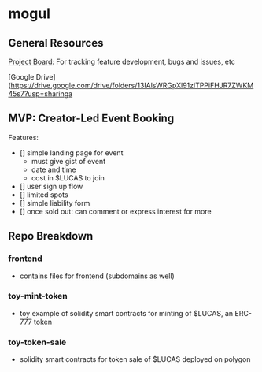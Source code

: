 # mogul 

## General Resources

[Project Board](https://github.com/mogul-run/mogul/projects/1): For tracking feature development, bugs and issues, etc


[Google Drive](https://drive.google.com/drive/folders/13IAlsWRGpXl91zlTPPiFHJR7ZWKM45s7?usp=sharinga

## MVP: Creator-Led Event Booking

Features: 
- [] simple landing page for event 
    - must give gist of event
    - date and time
    - cost in $LUCAS to join
- [] user sign up flow
- [] limited spots
- [] simple liability form 
- [] once sold out: can comment or express interest for more



## Repo Breakdown
 
### frontend 

- contains files for frontend (subdomains as well)


### toy-mint-token

- toy example of solidity smart contracts for minting of $LUCAS, an ERC-777 token

### toy-token-sale 

- solidity smart contracts for token sale of $LUCAS deployed on polygon 
